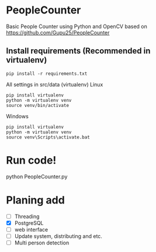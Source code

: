 # PeopleCounter
Basic People Counter using Python and OpenCV based on https://github.com/Gupu25/PeopleCounter

## Install requirements (Recommended in virtualenv)
```
pip install -r requirements.txt
```
All settings in src/data
(virtualenv)
Linux
```
pip install virtualenv
python -m virtualenv venv
source venv/bin/activate
```
Windows
```
pip install virtualenv
python -m virtualenv venv
source venv\Scripts\activate.bat
```

# Run code!
python PeopleCounter.py

# Planing add
- [ ] Threading
- [X] PostgreSQL
- [ ] web interface
- [ ] Update system, distributing and etc.
- [ ] Multi person detection